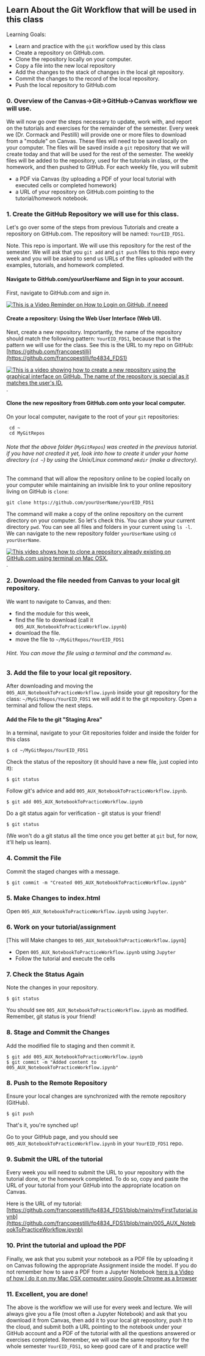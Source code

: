 ## Learn About the Git Workflow that will be used in this class

Learning Goals:

 * Learn and practice with the `git` workflow used by this class
 * Create a repository on GitHub.com.
 * Clone the repository locally on your computer.
 * Copy a file into the new local repository
 * Add the changes to the stack of changes in the local git repository.
 * Commit the changes to the record of the local repository.
 * Push the local repository to GitHub.com

### 0. Overview of the Canvas->Git->GitHub->Canvas workflow we will use.

We will now go over the steps necessary to update, work with, and report on the tutorials and exercises for the remainder of the semester. Every week we (Dr. Cormack and Pestilli) will provide one or more files to download from a "module" on Canvas. These files will need to be saved locally on your computer. The files will be saved inside a `git` repository that we will create today and that will be used for the rest of the semester. The weekly files will be added to the repository, used for the tutorials in class, or the homework, and then pushed to GitHub. For each weekly file, you will submit 
 
  - a PDF via Canvas (by uploading a PDF of your local tutorial with executed cells or completed homework)
  - a URL of your repository on GitHub.com pointing to the tutorial/homework notebook.

### 1. Create the GitHub Repository we will use for this class.

Let's go over some of the steps from previous Tutorials and create a repository on GitHub.com. The repository will be named:
`YourEID_FDS1`.

Note. This repo is important. We will use this repository for the rest of the semester. We will ask that you `git add` and `git push` files to this repo every week and you will be asked to send us URLs of the files uploaded with the examples, tutorials, and homework completed.

#### Navigate to GitHub.com/yourUserName and Sign in to your account.

First, navigate to GitHub.com and *sign in*. 

[![This is a Video Reminder on How to Login on GitHub, if neeed](https://img.youtube.com/vi/KGLG-0VIEDM/0.jpg)](https://www.youtube.com/watch?v=KGLG-0VIEDM)

#### Create a repository: Using the Web User Interface (Web UI).

Next, create a new repository. Importantly, the name of the repository should match the following pattern: `YourEID_FDS1`, because that is the pattern we will use for the class. See this is the URL to my repo on GitHub: [https://github.com/francopestilli](https://github.com/francopestilli/fp4834_FDS1) 

[![This is a video showing how to create a new repository using the graphical interface on GitHub. The name of the repository is special as it matches the user's ID.](https://img.youtube.com/vi/qijRlJpBm9A/0.jpg)](https://www.youtube.com/watch?v=qijRlJpBm9A).

#### Clone the new repository from GitHub.com onto your local computer.

On your local computer, navigate to the root of your `git` repositories:

```
 cd ~
 cd MyGitRepos
```

###### Note that the above folder (`MyGitRepos`) was created in the previous tutorial. if you have not created it yet, look into how to create it under your home directory (`cd ~`) by using the Unix/Linux command `mkdir` (make a directory).

The command that will allow the repository online to be copied locally on your computer while maintaining an invisible link to your online repository living on GitHub is `clone`:

```
git clone https://github.com/yourUserName/yourEID_FDS1 
```

The command will make a copy of the online repository on the current directory on your computer. So let's check this. You can show your current directory `pwd`. You can see all files and folders in your current using `ls -l`. We can navigate to the new repository folder `yourUserName` using `cd yourUserName`. 

[![This video shows how to clone a repository already existing on GitHub.com using terminal on Mac OSX.](https://img.youtube.com/vi/G931KZx4Rhc/0.jpg)](https://www.youtube.com/watch?v=G931KZx4Rhc).

### 2. Download the file needed from Canvas to your local git repository.

We want to navigate to Canvas, and then:

* find the module for this week,
* find the file to download (call it `005_AUX_NotebookToPracticeWorkflow.ipynb`)
* download the file.
* move the file to `~/MyGitRepos/YourEID_FDS1`

###### Hint. You can move the file using a terminal and the command `mv`.

### 3. Add the file to your local git repository.

After downloading and moving the `005_AUX_NotebookToPracticeWorkflow.ipynb` inside your git repository for the class: `~/MyGitRepos/YourEID_FDS1` we will add it to the git repository. Open a terminal and follow the next steps.

#### Add the File to the git "Staging Area"

In a terminal, navigate to your Git repositories folder and inside the folder for this class

```
$ cd ~/MyGitRepos/YourEID_FDS1
```

Check the status of the repository (it should have a new file, just copied into it):

```
$ git status
```

Follow git's advice and add `005_AUX_NotebookToPracticeWorkflow.ipynb`.

```
$ git add 005_AUX_NotebookToPracticeWorkflow.ipynb
```

Do a git status again for verification - git status is your friend!

```
$ git status
```

(We won't do a git status all the time once you get better at `git` but, for now, it'll help us learn).

### 4. Commit the File

Commit the staged changes with a message.

```
$ git commit -m "Created 005_AUX_NotebookToPracticeWorkflow.ipynb"
```

### 5. Make Changes to index.html

Open `005_AUX_NotebookToPracticeWorkflow.ipynb` using `Jupyter`.

### 6. Work on your tutorial/assignment 

[This will Make changes to `005_AUX_NotebookToPracticeWorkflow.ipynb`]

* Open `005_AUX_NotebookToPracticeWorkflow.ipynb` using `Jupyter`
* Follow the tutorial and execute the cells

### 7. Check the Status Again

Note the changes in your repository.
```
$ git status
```

You should see `005_AUX_NotebookToPracticeWorkflow.ipynb` as modified. Remember, git status is your friend!

### 8. Stage and Commit the Changes

Add the modified file to staging and then commit it.

```
$ git add 005_AUX_NotebookToPracticeWorkflow.ipynb
$ git commit -m "Added content to 005_AUX_NotebookToPracticeWorkflow.ipynb"
```

### 8. Push to the Remote Repository
Ensure your local changes are synchronized with the remote repository (GitHub).

```
$ git push
```

That's it, you're synched up!

Go to your GitHub page, and you should see `005_AUX_NotebookToPracticeWorkflow.ipynb` in your `YourEID_FDS1` repo.

### 9. Submit the URL of the tutorial

Every week you will need to submit the URL to your repository with the tutorial done, or the homework completed. To do so, copy and paste the URL of your tutorial from your GitHub into the appropriate location on Canvas. 

Here is the URL of my tutorial: [https://github.com/francopestilli/fp4834_FDS1/blob/main/myFirstTutorial.ipynb](https://github.com/francopestilli/fp4834_FDS1/blob/main/005_AUX_NotebookToPracticeWorkflow.ipynb)

### 10. Print the tutorial and upload the PDF 

Finally, we ask that you submit your notebook as a PDF file by uploading it on Canvas following the appropriate Assignment inside the model. If you do not remember how to save a PDF from a Jupyter Notebook [here is a Video of how I do it on my Mac OSX computer using Google Chrome as a browser](https://youtu.be/B2SvTX4-RS8)

### 11. Excellent, you are done!

The above is the workflow we will use for every week and lecture. We will always give you a file (most often a Jupyter Notebook) and ask that you download it from Canvas, then add it to your local git repository, push it to the cloud, and submit both a URL pointing to the notebook under your GitHub account and a PDF of the tutorial with all the questions answered or exercises completed. Remember, we will use the same repository for the whole semester `YourEID_FDS1`, so keep good care of it and practice well!



